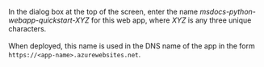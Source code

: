In the dialog box at the top of the screen, enter the name *msdocs-python-webapp-quickstart-XYZ* for this web app, where *XYZ* is any three unique characters.<br>
<br>
When deployed, this name is used in the DNS name of the app in the form `https://<app-name>.azurewebsites.net`.